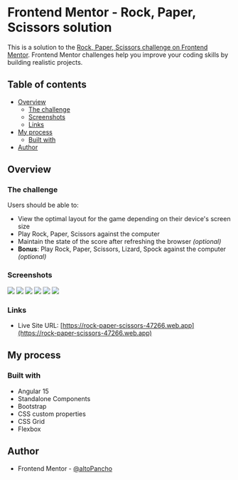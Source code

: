 # Frontend Mentor - Rock, Paper, Scissors solution

This is a solution to the [Rock, Paper, Scissors challenge on Frontend Mentor](https://www.frontendmentor.io/challenges/rock-paper-scissors-game-pTgwgvgH). Frontend Mentor challenges help you improve your coding skills by building realistic projects. 

## Table of contents

- [Overview](#overview)
  - [The challenge](#the-challenge)
  - [Screenshots](#screenshots)
  - [Links](#links)
- [My process](#my-process)
  - [Built with](#built-with)
- [Author](#author)

## Overview

### The challenge

Users should be able to:

- View the optimal layout for the game depending on their device's screen size
- Play Rock, Paper, Scissors against the computer
- Maintain the state of the score after refreshing the browser _(optional)_
- **Bonus**: Play Rock, Paper, Scissors, Lizard, Spock against the computer _(optional)_

### Screenshots

![](./src/assets/screenshots/desktop-rules-modal-bonus.png)
![](./src/assets/screenshots/desktop-step-1-bonus.png)
![](./src/assets/screenshots/desktop-step-4-bonus.png)
![](./src/assets/screenshots/mobile-rules-modal-bonus.png)
![](./src/assets/screenshots/mobile-step-1-bonus.png)
![](./src/assets/screenshots/mobile-step-4-bonus.png)

### Links

- Live Site URL: [https://rock-paper-scissors-47266.web.app](https://rock-paper-scissors-47266.web.app)

## My process

### Built with

- Angular 15
- Standalone Components
- Bootstrap
- CSS custom properties
- CSS Grid
- Flexbox

## Author

- Frontend Mentor - [@altoPancho](https://www.frontendmentor.io/profile/altoPancho)